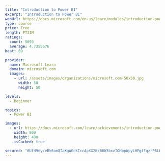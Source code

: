 ```yaml
---
title: "Introduction to Power BI"
excerpt: "Introduction to Power BI"
webUrl: https://docs.microsoft.com/en-us/learn/modules/introduction-power-bi/
type: course
price: Free
length: PT31M
ratings:
  count: 5699
  average: 4.7355676
heat: 69

provider:
  name: Microsoft Learn
  domain: microsoft.com
  images:
    - url: /assets/images/organizations/microsoft.com-50x50.jpg
      width: 50
      height: 50

levels:
  - Beginner

topics:
  - Power BI

images:
  - url: https://docs.microsoft.com/learn/achievements/introduction-power-bi-social.png
    width: 800
    height: 400
    isCached: true

secured: "6UfH9ey/vBk6omQIaXgWGnkIccApXX2K/60W3bxvIOHppWpyLHFgfEqzrP6LWXU9tF5nKH/LJcT5nJZJgs8N0075yCJUc76mJP2BoTijRoGkK0GIoCf5Smbj0VXebaxQdmW3hz75zEu0jutc2WgtM8exOwoc28Yi/12uP9xN1yLcctMwHJkuEl0a7svIvkeaxemHZH5/K+kjOs+bdUgyPiog5wONTuMg21EMBI3+ckZ25Sptq9eLZ0v843L/NwlI9UusWVVcARnQ0/o3AFvv1BuekNxXaslxpe7WoLowbHTXy1/49/mA9zlwdgUy1uRRQTwUN4Mn4MzHbrzuJ9F4E4Aac5UEJFAdvi9ggJ5GAvuRx03jRlt0GtT78DqmwZAN7zzIHUNJtXIOLXmEjdsz803V7pRp4LwTe992rRsZnic=;mQiCVDZHnZ3xDPhgjdqBvQ=="
---
```


